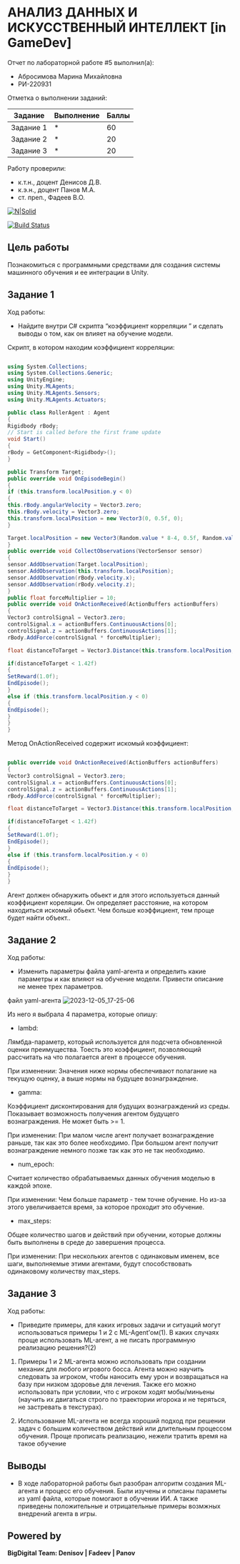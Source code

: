 # АНАЛИЗ ДАННЫХ И ИСКУССТВЕННЫЙ ИНТЕЛЛЕКТ [in GameDev]
Отчет по лабораторной работе #5 выполнил(а):
- Абросимова Марина Михайловна
- РИ-220931

Отметка о выполнении заданий:

| Задание | Выполнение | Баллы |
| ------ | ------ | ------ |
| Задание 1 | * | 60 |
| Задание 2 | * | 20 |
| Задание 3 | * | 20 |

Работу проверили:
- к.т.н., доцент Денисов Д.В.
- к.э.н., доцент Панов М.А.
- ст. преп., Фадеев В.О.

[![N|Solid](https://cldup.com/dTxpPi9lDf.thumb.png)](https://nodesource.com/products/nsolid)

[![Build Status](https://travis-ci.org/joemccann/dillinger.svg?branch=master)](https://travis-ci.org/joemccann/dillinger)

## Цель работы
Познакомиться с программными средствами для создания системы машинного обучения и ее интеграции в Unity.

## Задание 1
Ход работы:
- Найдите внутри C# скрипта “коэффициент корреляции ” и сделать выводы о том, как он влияет на обучение модели.

Скрипт, в котором находим коэффициент корреляции:

```C#

using System.Collections;
using System.Collections.Generic;
using UnityEngine;
using Unity.MLAgents;
using Unity.MLAgents.Sensors;
using Unity.MLAgents.Actuators;

public class RollerAgent : Agent
{
Rigidbody rBody;
// Start is called before the first frame update
void Start()
{
rBody = GetComponent<Rigidbody>();
}

public Transform Target;
public override void OnEpisodeBegin()
{
if (this.transform.localPosition.y < 0)
{
this.rBody.angularVelocity = Vector3.zero;
this.rBody.velocity = Vector3.zero;
this.transform.localPosition = new Vector3(0, 0.5f, 0);
}

Target.localPosition = new Vector3(Random.value * 8-4, 0.5f, Random.value * 8-4);
}
public override void CollectObservations(VectorSensor sensor)
{
sensor.AddObservation(Target.localPosition);
sensor.AddObservation(this.transform.localPosition);
sensor.AddObservation(rBody.velocity.x);
sensor.AddObservation(rBody.velocity.z);
}
public float forceMultiplier = 10;
public override void OnActionReceived(ActionBuffers actionBuffers)
{
Vector3 controlSignal = Vector3.zero;
controlSignal.x = actionBuffers.ContinuousActions[0];
controlSignal.z = actionBuffers.ContinuousActions[1];
rBody.AddForce(controlSignal * forceMultiplier);

float distanceToTarget = Vector3.Distance(this.transform.localPosition, Target.localPosition);

if(distanceToTarget < 1.42f)
{
SetReward(1.0f);
EndEpisode();
}
else if (this.transform.localPosition.y < 0)
{
EndEpisode();
}
}
}

```

Метод OnActionReceived содержит искомый коэффициент:

```C#

public override void OnActionReceived(ActionBuffers actionBuffers)
{
Vector3 controlSignal = Vector3.zero;
controlSignal.x = actionBuffers.ContinuousActions[0];
controlSignal.z = actionBuffers.ContinuousActions[1];
rBody.AddForce(controlSignal * forceMultiplier);

float distanceToTarget = Vector3.Distance(this.transform.localPosition, Target.localPosition);

if(distanceToTarget < 1.42f)
{
SetReward(1.0f);
EndEpisode();
}
else if (this.transform.localPosition.y < 0)
{
EndEpisode();
}
}

```

Агент должен обнаружить обьект и для этого используеться данный коэффициент кореляции. Он определяет расстояние, на котором находиться искомый обьект. Чем больше коэффициент, тем проще будет найти объект..

## Задание 2
Ход работы:
- Изменить параметры файла yaml-агента и определить какие параметры и как влияют на обучение модели. Привести описание не менее трех параметров.

файл yaml-агента
![2023-12-05_17-25-06](https://github.com/Marishka-A/Workshop5/assets/126682278/eb603907-1af9-47b7-bb82-a5d6aed23b94)

Из него я выбрала 4 параметра, которые опишу:

- lambd:

Лямбда-параметр, который используется для подсчета обновленной оценки преимущества. Тоесть это коэффициент, позволяющий рассчитать на что полагается агент в процессе обучения.

При изменении: Значения ниже нормы обеспечивают полагание на текущую оценку, а выше нормы на будущее вознаграждение.

- gamma:

Коэффициент дисконтирования для будущих вознаграждений из среды. Показывает возможность получения агентом будущего вознаграждения. Не может быть >= 1.

При изменении: При малом числе агент получает вознаграждение раньше, так как это более необходимо. При большом агент получит вознаграждение немного позже так как это не так необходимо.

- num_epoch:

Считает количество обрабатываемых данных обучения моделью в каждой эпохе.

При изменении: Чем больше параметр - тем точне обучение. Но из-за этого увеличивается время, за которое проходит это обучение.

- max_steps:

Общее количество шагов и действий при обучении, которые должны быть выполнены в среде до завершения процесса.

При изменении: При нескольких агентов с одинаковым именем, все шаги, выполняемые этими агентами, будут способствовать одинаковому количеству max_steps.

## Задание 3
Ход работы:
- Приведите примеры, для каких игровых задачи и ситуаций могут использоваться примеры 1 и 2 с ML-Agent’ом(1). В каких случаях проще использовать ML-агент, а не писать программную реализацию решения?(2)


1) Примеры 1 и 2 ML-агента можно использовать при создании механик для любого игрового босса. Агента можно научить следовать за игроком, чтобы наносить ему урон и возвращаться на базу при низком здоровье для лечения. Также его можно использовать при условии, что с игроком ходят мобы/миньены (научить их двигаться строго по траектории игорока и не теряться, не застревать в текстурах).

2) Использование ML-агента не всегда хороший подход при решении задач с большим количеством действий или длительным процессом обучения. Проще прописать реализацию, нежели тратить время на такое обучение

## Выводы
- В ходе лабораторной работы был разобран алгоритм создания ML-агента и процесс его обучения. Были изучены и описаны параметы из yaml файла, которые помогают в обучении ИИ. А также приведены положительные и отрицательные примеры возмжных внедрений агента в игры. 



## Powered by

**BigDigital Team: Denisov | Fadeev | Panov**
